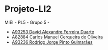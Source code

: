 # Projeto-LI2
MIEI - PL5 - Grupo 5 - 
- [A93253 David Alexandre Ferreira Duarte](https://github.com/DvdDuarte) 
- [A82884 Carlos Manuel Cerqueira de Oliveira](https://github.com/a82884)
- [A93236 Rodrigo Jorge Pinto Guimarães](https://github.com/a93236)

